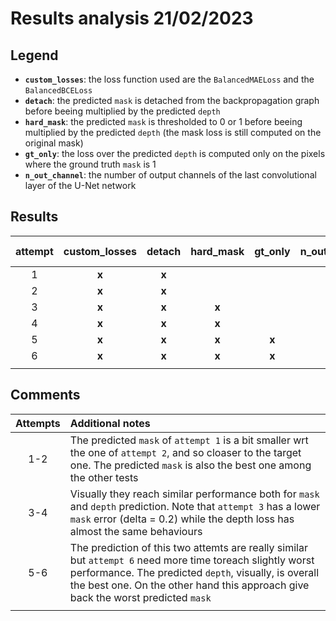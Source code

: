 # Results analysis 21/02/2023

## Legend

* **`custom_losses`**: the loss function used are the `BalancedMAELoss` and the `BalancedBCELoss`
* **`detach`**: the predicted `mask` is detached from the backpropagation graph before beeing multiplied by the predicted `depth`
* **`hard_mask`**: the predicted `mask` is thresholded to 0 or 1 before beeing multiplied by the predicted `depth` (the mask loss is still computed on the original mask)
* **`gt_only`**: the loss over the predicted `depth` is computed only on the pixels where the ground truth `mask` is 1
* **`n_out_channel`**: the number of output channels of the last convolutional layer of the U-Net network

## Results

| attempt | custom_losses | detach | hard_mask | gt_only | n_out_channel | Depth loss | Mask loss |
| :---: | :---: | :---: | :---: | :---: | :---: | :---: | :---: |
| 1 | **x** | **x** |  |  | 8 | 0.24 | 0.20 |
| 2 | **x** | **x** |  |  | 16 | 0.19 | 0.16 |
| 3 | **x** | **x** | **x** |  | 8 | 0.21 | 0.20 |
| 4 | **x** | **x** | **x** |  | 16 | 0.21 | 0.29 |
| 5 | **x** | **x** | **x** | **x** | 8 | 0.12 | 0.21 |
| 6 | **x** | **x** | **x** | **x** | 16 | 0.34 | 0.25 |
|  |  |  |  |  |  |  |  |

## Comments

| Attempts | Additional notes |
| :---: | :--- |
| 1-2 | The predicted `mask` of `attempt 1` is a bit smaller wrt the one of `attempt 2`, and so cloaser to the target one. The predicted `mask` is also the best one among the other tests|
| 3-4 | Visually they reach similar performance both for `mask` and `depth` prediction. Note that `attempt 3` has a lower `mask` error (delta = 0.2) while the depth loss has almost the same behaviours|
| 5-6 | The prediction of this two attemts are really similar but `attempt 6` need more time toreach slightly worst performance. The predicted `depth`, visually, is overall the best one. On the other hand this approach give back the worst predicted `mask` |
|  |  |  
